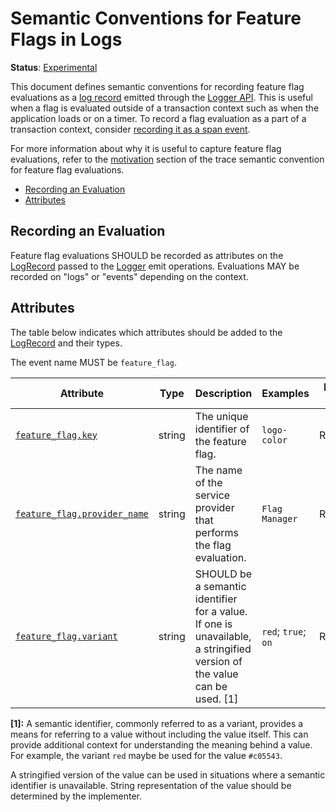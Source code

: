 <!--- Hugo front matter used to generate the website version of this page:
linkTitle: Logs
--->

# Semantic Conventions for Feature Flags in Logs

**Status**: [Experimental][DocumentStatus]

This document defines semantic conventions for recording feature flag evaluations as
a [log record](https://github.com/open-telemetry/opentelemetry-specification/tree/v1.21.0/specification/logs/data-model.md#log-and-event-record-definition) emitted through the
[Logger API](https://github.com/open-telemetry/opentelemetry-specification/tree/v1.21.0/specification/logs/bridge-api.md#emit-a-logrecord).
This is useful when a flag is evaluated outside of a transaction context
such as when the application loads or on a timer.
To record a flag evaluation as a part of a transaction context,
consider [recording it as a span event](feature-flags-spans.md).

For more information about why it is useful to capture feature flag evaluations,
refer to the [motivation](feature-flags-spans.md#motivation)
section of the trace semantic convention for feature flag evaluations.

<!-- toc -->

- [Recording an Evaluation](#recording-an-evaluation)
- [Attributes](#attributes)

<!-- tocstop -->

## Recording an Evaluation

Feature flag evaluations SHOULD be recorded as attributes on the
[LogRecord](https://github.com/open-telemetry/opentelemetry-specification/tree/v1.21.0/specification/logs/data-model.md#log-and-event-record-definition) passed to the [Logger](https://github.com/open-telemetry/opentelemetry-specification/tree/v1.21.0/specification/logs/bridge-api.md#logger) emit
operations. Evaluations MAY be recorded on "logs" or "events" depending on the
context.

## Attributes

The table below indicates which attributes should be added to the
[LogRecord](https://github.com/open-telemetry/opentelemetry-specification/tree/v1.21.0/specification/logs/data-model.md#log-and-event-record-definition) and their types.

<!-- semconv log-feature_flag -->
The event name MUST be `feature_flag`.

| Attribute  | Type | Description  | Examples  | Requirement Level |
|---|---|---|---|---|
| [`feature_flag.key`](feature-flags-spans.md) | string | The unique identifier of the feature flag. | `logo-color` | Required |
| [`feature_flag.provider_name`](feature-flags-spans.md) | string | The name of the service provider that performs the flag evaluation. | `Flag Manager` | Recommended |
| [`feature_flag.variant`](feature-flags-spans.md) | string | SHOULD be a semantic identifier for a value. If one is unavailable, a stringified version of the value can be used. [1] | `red`; `true`; `on` | Recommended |

**[1]:** A semantic identifier, commonly referred to as a variant, provides a means
for referring to a value without including the value itself. This can
provide additional context for understanding the meaning behind a value.
For example, the variant `red` maybe be used for the value `#c05543`.

A stringified version of the value can be used in situations where a
semantic identifier is unavailable. String representation of the value
should be determined by the implementer.
<!-- endsemconv -->

[DocumentStatus]: https://github.com/open-telemetry/opentelemetry-specification/blob/v1.21.0/specification/document-status.md
